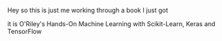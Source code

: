 Hey so this is just me working through a book I just got 

it is O'Riley's Hands-On Machine Learning with Scikit-Learn, Keras and TensorFlow
